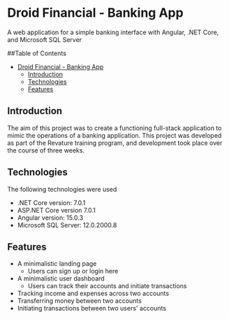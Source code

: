 # Droid Financial - Banking App 
A web application for a simple banking interface with Angular, .NET Core, and Microsoft SQL Server

##Table of Contents  
- [Droid Financial - Banking App](#droid-financial---banking-app)
  - [Introduction ](#introduction-)
  - [Technologies ](#technologies-)
  - [Features ](#features-)

## Introduction <a name="intro"></a>  
The aim of this project was to create a functioning full-stack application to mimic the operations of a banking application. This project was developed as part of the Revature training program, and development took place over the course of three weeks.

## Technologies <a name="techs"></a>
The following technologies were used
* .NET Core version: 7.0.1
* ASP.NET Core version 7.0.1
* Angular version: 15.0.3
* Microsoft SQL Server: 12.0.2000.8

## Features <a name="features"></a>
* A minimalistic landing page
  * Users can sign up or login here
* A minimalistic user dashboard
  * Users can track their accounts and initiate transactions
* Tracking income and expenses across two accounts
* Transferring money between two accounts
* Initiating transactions between two users' accounts